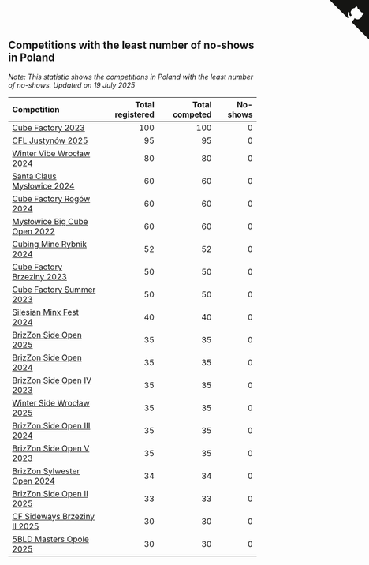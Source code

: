 ## Competitions with the least number of no-shows in Poland

*Note: This statistic shows the competitions in Poland with the least number of no-shows.*
*Updated on 19 July 2025*

| Competition | Total registered | Total competed | No-shows |
| :--- | ---: | ---: | ---: |
| [Cube Factory 2023](https://www.worldcubeassociation.org/competitions/CubeFactory2023) | 100 | 100 | 0 |
| [CFL Justynów 2025](https://www.worldcubeassociation.org/competitions/CFLJustynow2025) | 95 | 95 | 0 |
| [Winter Vibe Wrocław 2024](https://www.worldcubeassociation.org/competitions/WinterVibeWroclaw2024) | 80 | 80 | 0 |
| [Santa Claus Mysłowice 2024](https://www.worldcubeassociation.org/competitions/SantaClausCubeRaceMyslowice2024) | 60 | 60 | 0 |
| [Cube Factory Rogów 2024](https://www.worldcubeassociation.org/competitions/CubeFactoryRogow2024) | 60 | 60 | 0 |
| [Mysłowice Big Cube Open 2022](https://www.worldcubeassociation.org/competitions/MyslowiceBigCubeOpen2022) | 60 | 60 | 0 |
| [Cubing Mine Rybnik 2024](https://www.worldcubeassociation.org/competitions/CubingMineRybnik2024) | 52 | 52 | 0 |
| [Cube Factory Brzeziny 2023](https://www.worldcubeassociation.org/competitions/CubeFactoryBrzeziny2023) | 50 | 50 | 0 |
| [Cube Factory Summer 2023](https://www.worldcubeassociation.org/competitions/CubeFactorySummer2023) | 50 | 50 | 0 |
| [Silesian Minx Fest 2024](https://www.worldcubeassociation.org/competitions/SilesianMinxFest2024) | 40 | 40 | 0 |
| [BrizZon Side Open 2025](https://www.worldcubeassociation.org/competitions/BrizZonSideOpen2025) | 35 | 35 | 0 |
| [BrizZon Side Open 2024](https://www.worldcubeassociation.org/competitions/BrizZonSideOpen2024) | 35 | 35 | 0 |
| [BrizZon Side Open IV 2023](https://www.worldcubeassociation.org/competitions/BrizZonSideOpenIV2023) | 35 | 35 | 0 |
| [Winter Side Wrocław 2025](https://www.worldcubeassociation.org/competitions/WinterSideWroclaw2025) | 35 | 35 | 0 |
| [BrizZon Side Open III 2024](https://www.worldcubeassociation.org/competitions/BrizZonSideOpenIII2024) | 35 | 35 | 0 |
| [BrizZon Side Open V 2023](https://www.worldcubeassociation.org/competitions/BrizZonSideOpenV2023) | 35 | 35 | 0 |
| [BrizZon Sylwester Open 2024](https://www.worldcubeassociation.org/competitions/BrizZonSylwesterOpen2024) | 34 | 34 | 0 |
| [BrizZon Side Open II 2025](https://www.worldcubeassociation.org/competitions/BrizZonSideOpenII2025) | 33 | 33 | 0 |
| [CF Sideways Brzeziny II 2025](https://www.worldcubeassociation.org/competitions/CFSidewaysBrzezinyII2025) | 30 | 30 | 0 |
| [5BLD Masters Opole 2025](https://www.worldcubeassociation.org/competitions/5BLDMastersOpole2025) | 30 | 30 | 0 |


<a href="https://github.com/maxidragon/wca_statistics_pl" class="github-corner" aria-label="View source on Github"><svg width="80" height="80" viewBox="0 0 250 250" style="fill:#151513; color:#fff; position: absolute; top: 0; border: 0; right: 0;" aria-hidden="true"><path d="M0,0 L115,115 L130,115 L142,142 L250,250 L250,0 Z"></path><path d="M128.3,109.0 C113.8,99.7 119.0,89.6 119.0,89.6 C122.0,82.7 120.5,78.6 120.5,78.6 C119.2,72.0 123.4,76.3 123.4,76.3 C127.3,80.9 125.5,87.3 125.5,87.3 C122.9,97.6 130.6,101.9 134.4,103.2" fill="currentColor" style="transform-origin: 130px 106px;" class="octo-arm"></path><path d="M115.0,115.0 C114.9,115.1 118.7,116.5 119.8,115.4 L133.7,101.6 C136.9,99.2 139.9,98.4 142.2,98.6 C133.8,88.0 127.5,74.4 143.8,58.0 C148.5,53.4 154.0,51.2 159.7,51.0 C160.3,49.4 163.2,43.6 171.4,40.1 C171.4,40.1 176.1,42.5 178.8,56.2 C183.1,58.6 187.2,61.8 190.9,65.4 C194.5,69.0 197.7,73.2 200.1,77.6 C213.8,80.2 216.3,84.9 216.3,84.9 C212.7,93.1 206.9,96.0 205.4,96.6 C205.1,102.4 203.0,107.8 198.3,112.5 C181.9,128.9 168.3,122.5 157.7,114.1 C157.9,116.9 156.7,120.9 152.7,124.9 L141.0,136.5 C139.8,137.7 141.6,141.9 141.8,141.8 Z" fill="currentColor" class="octo-body"></path></svg></a><style>.github-corner:hover .octo-arm{animation:octocat-wave 560ms ease-in-out}@keyframes octocat-wave{0%,100%{transform:rotate(0)}20%,60%{transform:rotate(-25deg)}40%,80%{transform:rotate(10deg)}}@media (max-width:500px){.github-corner:hover .octo-arm{animation:none}.github-corner .octo-arm{animation:octocat-wave 560ms ease-in-out}}</style>
